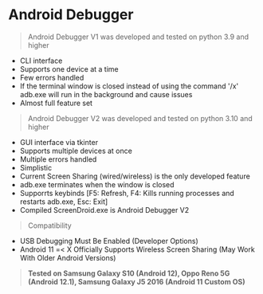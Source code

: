 # Android Debugger
>Android Debugger V1 was developed and tested on python 3.9 and higher
* CLI interface
* Supports one device at a time
* Few errors handled
* If the terminal window is closed instead of using the command '/x' adb.exe will run in the background and cause issues
* Almost full feature set
>Android Debugger V2 was developed and tested on python 3.10 and higher
* GUI interface via tkinter
* Supports multiple devices at once
* Multiple errors handled
* Simplistic 
* Current Screen Sharing (wired/wireless) is the only developed feature
* adb.exe terminates when the window is closed
* Supporrts keybinds [F5: Refresh, F4: Kills running processes and restarts adb.exe, Esc: Exit]
* Compiled ScreenDroid.exe is Android Debugger V2
>Compatibility
* USB Debugging Must Be Enabled (Developer Options)
* Android 11 =< X Officially Supports Wireless Screen Sharing (May Work With Older Android Versions)



> **Tested on Samsung Galaxy S10 (Android 12), Oppo Reno 5G (Android 12.1), Samsung Galaxy J5 2016 (Android 11 Custom OS)**
